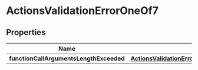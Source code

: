
# ActionsValidationErrorOneOf7

## Properties
| Name | Type | Description | Notes |
| ------------ | ------------- | ------------- | ------------- |
| **functionCallArgumentsLengthExceeded** | [**ActionsValidationErrorOneOf3AddKeyMethodNameLengthExceeded**](ActionsValidationErrorOneOf3AddKeyMethodNameLengthExceeded.md) |  |  |



